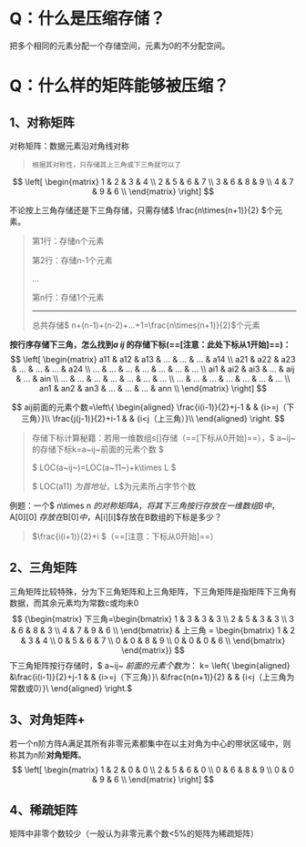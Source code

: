 # Q：什么是压缩存储？

把多个相同的元素分配一个存储空间，元素为0的不分配空间。

# Q：什么样的矩阵能够被压缩？

## 1、对称矩阵

对称矩阵：数据元素沿对角线对称

> `根据其对称性，只存储其上三角或下三角就可以了`

$$
\left[
\begin{matrix}
 1	&	2	&	3	&	4 \\
  2	&	5	&	6	&	7 \\
  3	&	6	&	8	&	9 \\
  4	&	7	&	9	&	6 \\
\end{matrix}
\right]
$$

不论按上三角存储还是下三角存储，只需存储$	\frac{n\times(n+1)}{2}	$个元素。

> 第1行：存储n个元素
>
> 第2行：存储n-1个元素
>
> ...
>
> 第n行：存储1个元素
>
> ---
>
> 总共存储$ n+(n-1)+(n-2)+...+1=\frac{n\times(n+1)}{2}$个元素

**按行序存储下三角，怎么找到$a~ij~$的存储下标(==[注意：此处下标从1开始]==)：**
$$
\left[
\begin{matrix}
 a11	&	a12	&	a13	&	...	&	...	&	...	&	a14 \\
 a21	&	a22	&	a23	&	...	&	...	&	...	&	a24 \\
 ...	&	...	&	...	&	...	&	...	&	...	&	... \\
 ai1	&	ai2	&	ai3	&	...	&	aij	&	...	&	ain \\
 ...	&	...	&	...	&	...	&	...	&	...	&	... \\
 ...	&	...	&	...	&	...	&	...	&	...	&	... \\
  an1	&	an2	&	an3	&	...	&	...	&	...	&	ann \\
\end{matrix}
\right]
$$

$$
aij前面的元素个数=\left\{
\begin{aligned}
\frac{i(i-1)}{2}+j-1       &      & {i>=j（下三角）}\\
\frac{j(j-1)}{2}+i-1       &      & {i<j（上三角）}\\
\end{aligned}
\right.
$$

> 存储下标计算秘籍：若用一维数组s[]存储（==[下标从0开始]==），$	a~ij~的存储下标k=a~ij~前面的元素个数	$
>
> $	LOC(a~ij~)=LOC(a~11~)+k\times L	$
>
> $	LOC(a11)	$为首地址，$L$为元素所占字节个数

例题：一个$	n\times n	$的对称矩阵 A，将其下三角按行存放在一维数组B中，$	A[0][0]	$存放在$B[0]$中，$A[i][i]$存放在B数组的下标是多少？

> $\frac{i(i+1)}{2}+i	$（==[注意：下标从0开始]==）

## 2、三角矩阵

三角矩阵比较特殊，分为下三角矩阵和上三角矩阵，下三角矩阵是指矩阵下三角有数据，而其余元素均为常数c或均未0
$$
{\begin{matrix}
下三角=\begin{bmatrix}
 1	&	3	&	3	&	3 \\
 2	&	5	&	3	&	3 \\
 3	&	6	&	8	&	3 \\
 4	&	7	&	9	&	6 \\
\end{bmatrix} &  上三角 = \begin{bmatrix}
 1	&	2	&	3	&	4 \\
 0	&	5	&	6	&	7 \\
 0	&	0	&	8	&	9 \\
 0	&	0	&	0	&	6 \\
\end{bmatrix}
\end{matrix}}
$$
下三角矩阵按行存储时，$	a~ij~	​$前面的元素个数为：$	k=	\left\{
\begin{aligned}
&\frac{i(i-1)}{2}+j-1       &      & {i>=j（下三角）}\\
&\frac{n(n+1)}{2}       &      & {i<j（上三角为常数或0）}\\
\end{aligned}
\right.​$

## 3、对角矩阵+

若一个n阶方阵A满足其所有非零元素都集中在以主对角为中心的带状区域中，则称其为n阶**对角矩阵**。
$$
\left[
\begin{matrix}
 1	&	2	&	0	&	0 \\
  2	&	5	&	6	&	0 \\
  0	&	6	&	8	&	9 \\
  0	&	0	&	9	&	6 \\
\end{matrix}
\right]
$$


## 4、稀疏矩阵

矩阵中非零个数较少（一般认为非零元素个数<5%的矩阵为稀疏矩阵）
